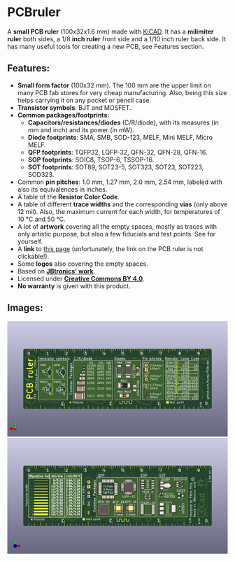 # PCBruler

A **small PCB ruler** (100x32x1.6 mm) made with [KiCAD](https://kicad-pcb.org/).
It has a **milimiter ruler** both sides, a 1/8 **inch ruler** front side and a 1/10 inch ruler back side.
It has many useful tools for creating a new PCB, see Features section.


## Features:

* **Small form factor** (100x32 mm). The 100 mm are the upper limit on many PCB fab stores for very cheap manufacturing. Also,
being this size helps carrying it on any pocket or pencil case.
* **Transistor symbols**: BJT and MOSFET.
* **Common packages/footprints:**
    * **Capacitors/resistances/diodes** (C/R/diode), with its measures (in mm and inch) and its power (in mW).
    * **Diode footprints**: SMA, SMB, SOD-123, MELF, Mini MELF, Micro MELF.
    * **QFP footprints**: TQFP32, LQFP-32, QFN-32, QFN-28, QFN-16.
    * **SOP footprints**: SOIC8, TSOP-6, TSSOP-16.
    * **SOT footprints**: SOT89, SOT23-5, SOT323, SOT23, SOT223, SOD323.
* Common **pin pitches**: 1.0 mm, 1.27 mm, 2.0 mm, 2.54 mm, labeled with also its equivalences in inches.
* A table of the **Resistor Color Code**.
* A table of different **trace widths** and the corresponding **vias** (only above 12 mil). Also, the maximum current for each width, for temperatures of 10 °C and 50 °C.
* A lot of **artwork** covering all the empty spaces, mostly as traces with only artistic purpose, but also a few fiducials and test points. See for yourself.
* A **link** to [this page](https://github.com/tuxey/PCBruler) (unfortunately, the link on the PCB ruler is not clickable!).
* Some **logos** also covering the empty spaces.
* Based on **[JBtronics' work](https://github.com/jbtronics/PCBruler)**.
* Licensed under **[Creative Commons BY 4.0](https://creativecommons.org/licenses/by/4.0/legalcode.es)**.
* **No warranty** is given with this product.

## Images:
![Front](https://raw.githubusercontent.com/tuxey/PCBruler/master/pics/front.png)
![Back](https://raw.githubusercontent.com/tuxey/PCBruler/master/pics/back.png)
